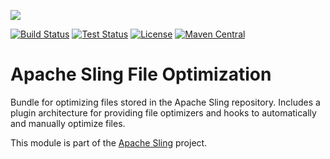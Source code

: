[<img src="http://sling.apache.org/res/logos/sling.png" align="center"/>](http://sling.apache.org)

[![Build Status](https://img.shields.io/jenkins/s/https/builds.apache.org/view/S-Z/view/Sling/job/sling-org-apache-sling-file-optim-1.8.svg)](https://builds.apache.org/view/S-Z/view/Sling/job/sling-org-apache-sling-file-optim-1.8) [![Test Status](https://img.shields.io/jenkins/t/https/builds.apache.org/view/S-Z/view/Sling/job/sling-sling-org-apache-sling-file-optim-1.8.svg)](https://builds.apache.org/view/S-Z/view/Sling/job/sling-sling-org-apache-sling-file-optim-1.8) [![License](https://img.shields.io/badge/License-Apache%202.0-blue.svg)](https://www.apache.org/licenses/LICENSE-2.0) [![Maven Central](https://maven-badges.herokuapp.com/maven-central/org.apache.sling/org.apache.sling.file.optim/badge.svg)](http://search.maven.org/#search%7Cga%7C1%7Cg%3A%22org.apache.sling%22%20a%3A%22org.apache.sling.file.optim%22)

# Apache Sling File Optimization

Bundle for optimizing files stored in the Apache Sling repository. Includes a plugin architecture for providing file optimizers and hooks to automatically and manually optimize files.

This module is part of the [Apache Sling](https://sling.apache.org) project.